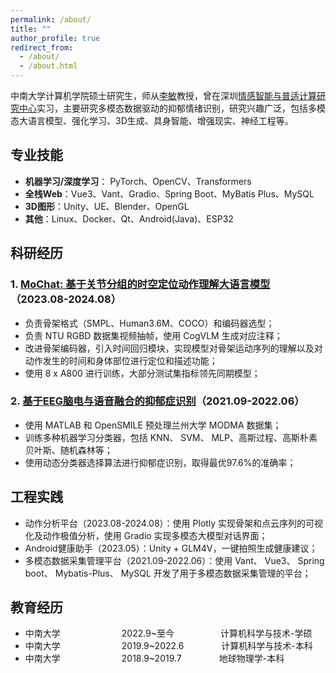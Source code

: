 ```yaml
---
permalink: /about/
title: ""
author_profile: true
redirect_from: 
  - /about/
  - /about.html
---
```


中南大学计算机学院硕士研究生，师从[李敏](http://bioinformatics.csu.edu.cn/limin/)教授，曾在深圳[情感智能与普适计算研究中心](https://ai.smbu.edu.cn/yjzz/qgznypsjsyjzx/zxjj.htm)实习，主要研究多模态数据驱动的抑郁情绪识别，研究兴趣广泛，包括多模态大语言模型、强化学习、3D生成、具身智能、增强现实、神经工程等。

## 专业技能

* **机器学习/深度学习**： PyTorch、OpenCV、Transformers
* **全栈Web**：Vue3、Vant、Gradio、Spring Boot、MyBatis Plus、MySQL
* **3D图形**：Unity、UE、Blender、OpenGL
* **其他**：Linux、Docker、Qt、Android(Java)、ESP32

## 科研经历

### 1. [MoChat: 基于关节分组的时空定位动作理解大语言模型](https://arxiv.org/abs/2410.11404)（2023.08-2024.08）
* 负责骨架格式（SMPL、Human3.6M、COCO）和编码器选型；
* 负责 NTU RGBD 数据集视频抽帧，使用 CogVLM 生成对应注释；
* 改进骨架编码器，引入时间回归模块，实现模型对骨架运动序列的理解以及对动作发生的时间和身体部位进行定位和描述功能；
* 使用 8 x A800 进行训练，大部分测试集指标领先同期模型；

### 2. [基于EEG脑电与语音融合的抑郁症识别](https://github.com/JiaweiMorris/JiaweiMorris.github.io/blob/master/files/%E5%9F%BA%E4%BA%8EEEG%E8%84%91%E7%94%B5%E4%B8%8E%E8%AF%AD%E9%9F%B3%E8%9E%8D%E5%90%88%E7%9A%84%E6%8A%91%E9%83%81%E7%97%87%E8%AF%86%E5%88%AB%E6%96%B9%E6%B3%95.pdf)（2021.09-2022.06）
* 使用 MATLAB 和 OpenSMILE 预处理兰州大学 MODMA 数据集；
* 训练多种机器学习分类器，包括 KNN、 SVM、 MLP、高斯过程、高斯朴素贝叶斯、随机森林等；
* 使用动态分类器选择算法进行抑郁症识别，取得最优97.6%的准确率；

## 工程实践

* 动作分析平台（2023.08-2024.08）：使用 Plotly 实现骨架和点云序列的可视化及动作极值分析，使用 Gradio 实现多模态大模型对话界面；
* Android健康助手（2023.05）：Unity + GLM4V，一键拍照生成健康建议；
* 多模态数据采集管理平台（2021.09-2022.06）：使用 Vant、 Vue3、 Spring boot、 Mybatis-Plus、 MySQL 开发了用于多模态数据采集管理的平台；

## 教育经历

* 中南大学&emsp;&emsp;&emsp;&emsp;&emsp;&emsp;&emsp;2022.9~至今&emsp;&emsp;&emsp;&emsp;&emsp; 计算机科学与技术-学硕
* 中南大学&emsp;&emsp;&emsp;&emsp;&emsp;&emsp;&emsp;2019.9~2022.6&emsp;&emsp;&emsp;&emsp; 计算机科学与技术-本科
* 中南大学&emsp;&emsp;&emsp;&emsp;&emsp;&emsp;&emsp;2018.9~2019.7&emsp;&emsp;&emsp;&emsp; 地球物理学-本科
